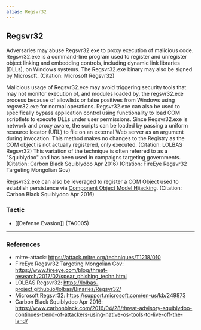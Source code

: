 ```yaml
---
alias: Regsvr32
---
```


## Regsvr32

Adversaries may abuse Regsvr32.exe to proxy execution of malicious code. Regsvr32.exe is a command-line program used to register and unregister object linking and embedding controls, including dynamic link libraries (DLLs), on Windows systems. The Regsvr32.exe binary may also be signed by Microsoft. (Citation: Microsoft Regsvr32)

Malicious usage of Regsvr32.exe may avoid triggering security tools that may not monitor execution of, and modules loaded by, the regsvr32.exe process because of allowlists or false positives from Windows using regsvr32.exe for normal operations. Regsvr32.exe can also be used to specifically bypass application control using functionality to load COM scriptlets to execute DLLs under user permissions. Since Regsvr32.exe is network and proxy aware, the scripts can be loaded by passing a uniform resource locator (URL) to file on an external Web server as an argument during invocation. This method makes no changes to the Registry as the COM object is not actually registered, only executed. (Citation: LOLBAS Regsvr32) This variation of the technique is often referred to as a "Squiblydoo" and has been used in campaigns targeting governments. (Citation: Carbon Black Squiblydoo Apr 2016) (Citation: FireEye Regsvr32 Targeting Mongolian Gov)

Regsvr32.exe can also be leveraged to register a COM Object used to establish persistence via [Component Object Model Hijacking](https://attack.mitre.org/techniques/T1546/015). (Citation: Carbon Black Squiblydoo Apr 2016)


### Tactic

- [[Defense Evasion]] (TA0005)


---
### References

- mitre-attack: https://attack.mitre.org/techniques/T1218/010
- FireEye Regsvr32 Targeting Mongolian Gov: https://www.fireeye.com/blog/threat-research/2017/02/spear_phishing_techn.html
- LOLBAS Regsvr32: https://lolbas-project.github.io/lolbas/Binaries/Regsvr32/
- Microsoft Regsvr32: https://support.microsoft.com/en-us/kb/249873
- Carbon Black Squiblydoo Apr 2016: https://www.carbonblack.com/2016/04/28/threat-advisory-squiblydoo-continues-trend-of-attackers-using-native-os-tools-to-live-off-the-land/
